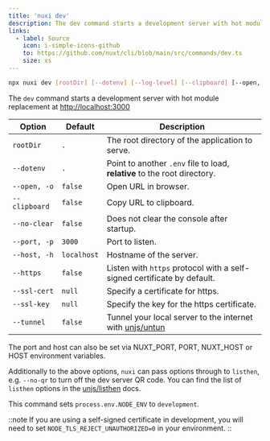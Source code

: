 ```yaml
---
title: 'nuxi dev'
description: The dev command starts a development server with hot module replacement at http://localhost:3000
links:
  - label: Source
    icon: i-simple-icons-github
    to: https://github.com/nuxt/cli/blob/main/src/commands/dev.ts
    size: xs
---
```


```bash [Terminal]
npx nuxi dev [rootDir] [--dotenv] [--log-level] [--clipboard] [--open, -o] [--no-clear] [--port, -p] [--host, -h] [--https] [--ssl-cert] [--ssl-key] [--tunnel]
```

The `dev` command starts a development server with hot module replacement at [http://localhost:3000](https://localhost:3000)

Option        | Default          | Description
-------------------------|-----------------|------------------
`rootDir` | `.` | The root directory of the application to serve.
`--dotenv` | `.` | Point to another `.env` file to load, **relative** to the root directory.
`--open, -o` | `false` | Open URL in browser.
`--clipboard` | `false` | Copy URL to clipboard.
`--no-clear` | `false` | Does not clear the console after startup.
`--port, -p` | `3000` | Port to listen.
`--host, -h` | `localhost` | Hostname of the server.
`--https` | `false` | Listen with `https` protocol with a self-signed certificate by default.
`--ssl-cert` |`null` | Specify a certificate for https.
`--ssl-key` |`null` | Specify the key for the https certificate.
`--tunnel` | `false` | Tunnel your local server to the internet with [unjs/untun](https://github.com/unjs/untun)

The port and host can also be set via NUXT_PORT, PORT, NUXT_HOST or HOST environment variables.

Additionally to the above options, `nuxi` can pass options through to `listhen`, e.g. `--no-qr` to turn off the dev server QR code. You can find the list of `listhen` options in the [unjs/listhen](https://github.com/unjs/listhen) docs.

This command sets `process.env.NODE_ENV` to `development`.

::note
If you are using a self-signed certificate in development, you will need to set `NODE_TLS_REJECT_UNAUTHORIZED=0` in your environment.
::
